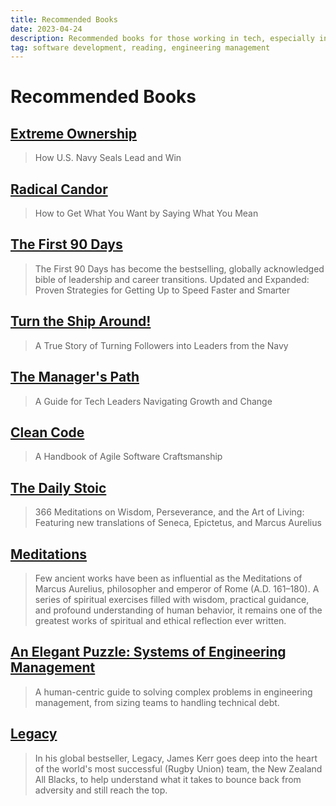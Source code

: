 ```yaml
---
title: Recommended Books
date: 2023-04-24
description: Recommended books for those working in tech, especially in a team lead type role
tag: software development, reading, engineering management
---
```


# Recommended Books

## [Extreme Ownership](https://amzn.to/3ZVwHRB)

> How U.S. Navy Seals Lead and Win

## [Radical Candor](https://amzn.to/3T97lNL)

> How to Get What You Want by Saying What You Mean

## [The First 90 Days](https://amzn.to/400XN9M)

> The First 90 Days has become the bestselling, globally acknowledged bible of leadership and career transitions.
> Updated and Expanded: Proven Strategies for Getting Up to Speed Faster and Smarter

## [Turn the Ship Around!](https://amzn.to/3LbSLTN)

> A True Story of Turning Followers into Leaders from the Navy

## [The Manager's Path](https://amzn.to/3l3KXsC)

> A Guide for Tech Leaders Navigating Growth and Change

## [Clean Code](https://amzn.to/41YF4Oh)

> A Handbook of Agile Software Craftsmanship

## [The Daily Stoic](https://amzn.to/3mW3U0W)

> 366 Meditations on Wisdom, Perseverance, and the Art of Living: Featuring new translations of Seneca, Epictetus, and Marcus Aurelius

## [Meditations](https://amzn.to/3yVCLxO)

> Few ancient works have been as influential as the Meditations of Marcus Aurelius, philosopher and emperor of Rome (A.D. 161–180). A series of spiritual exercises filled with wisdom, practical guidance, and profound understanding of human behavior, it remains one of the greatest works of spiritual and ethical reflection ever written.

## [An Elegant Puzzle: Systems of Engineering Management](https://amzn.to/3ZcZfoZ)

> A human-centric guide to solving complex problems in engineering management, from sizing teams to handling technical debt.

## [Legacy](https://amzn.to/3n6cryF)

> In his global bestseller, Legacy, James Kerr goes deep into the heart of the world's most successful (Rugby Union) team, the New Zealand All Blacks, to help understand what it takes to bounce back from adversity and still reach the top.

